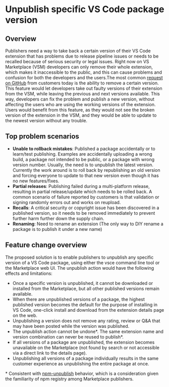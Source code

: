# Unpublish specific VS Code package version

## Overview

Publishers need a way to take back a certain version of their VS Code extension that has problems due to release pipeline issues or needs to be recalled because of serious security or legal issues. Right now on VS Marketplace (VSM) developers can only remove their whole extension, which makes it inaccessible to the public, and this can cause problems and confusion for both the developers and the users.The most common [request on GitHub](https://github.com/microsoft/vsmarketplace/issues/235) from customers today is the ability to remove a certain version. This feature would let developers take out faulty versions of their extension from the VSM, while leaving the previous and next versions available. This way, developers can fix the problem and publish a new version, without affecting the users who are using the working versions of the extension. Users would benefit from this feature, as they would not see the broken version of the extension in the VSM, and they would be able to update to the newest version without any trouble.

## Top problem scenarios

- **Unable to rollback mistakes**: Published a package accidentally or to learn/test publishing. Examples are accidentally uploading a wrong build, a package not intended to be public, or a package with wrong version number. Usually, the need is to unpublish the latest version. Currently the work around is to roll back by republishing an old version and forcing everyone to update to that new version even though it has no new features/fixes.
- **Partial releases**: Publishing failed during a multi-platform release, resulting in partial release/update which needs to be rolled back. A common scenario of failure reported by customers is that validation or signing randomly errors out and works on reupload.
- **Recalls**: A critical security or copyright issue has been discovered in a published version, so it needs to be removed immediately to prevent further harm further down the supply chain.
- **Renaming**: Need to rename an extension (The only way to DIY rename a package is to publish it under a new name)

## Feature change overview

The proposed solution is to enable publishers to unpublish any specific version of a VS Code package, using either the vsce command line tool or the Marketplace web UI. The unpublish action would have the following effects and limitations:

- Once a specific version is unpublished, it cannot be downloaded or installed from the Marketplace, but all other published versions remain available.
- When there are unpublished versions of a package, the highest published version becomes the default for the purpose of installing in VS Code, one-click install and download from the extension details page on the web.
- Unpublishing a version does not remove any rating, review or Q&A that may have been posted while the version was published.
- The unpublish action cannot be undone*. The same extension name and version combination can never be reused to publish*.
- If all versions of a package are unpublished, the extension becomes unavailable on the Marketplace (not found by search or not accessible via a direct link to the details page).
- Unpublishing all versions of a package individually results in the same customer experience as unpublishing the entire package at once.

\* Consistent with [npm-unpublish](https://docs.npmjs.com/cli/v8/commands/npm-unpublish) behavior, which is a consideration given the familiarity of npm registry among Marketplace publishers.
